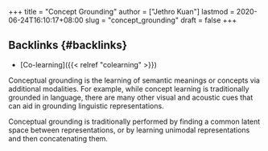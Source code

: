 +++
title = "Concept Grounding"
author = ["Jethro Kuan"]
lastmod = 2020-06-24T16:10:17+08:00
slug = "concept_grounding"
draft = false
+++

## Backlinks {#backlinks}

- [Co-learning]({{< relref "colearning" >}})

Conceptual grounding is the learning of semantic meanings or concepts
via additional modalities. For example, while concept learning is
traditionally grounded in language, there are many other visual and
acoustic cues that can aid in grounding linguistic representations.

Conceptual grounding is traditionally performed by finding a common
latent space between representations, or by learning unimodal
representations and then concatenating them.
